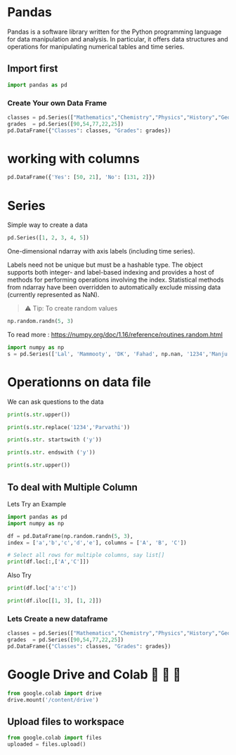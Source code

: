 # Pandas
Pandas is a software library written for the Python programming language for data manipulation and analysis. In particular, it offers data structures and operations for manipulating numerical tables and time series.

## Import first
```python
import pandas as pd 
```

### Create Your own Data Frame
```python
classes = pd.Series(["Mathematics","Chemistry","Physics","History","Geography","Hindi"])
grades  = pd.Series([90,54,77,22,25])
pd.DataFrame({"Classes": classes, "Grades": grades})
```

# working with columns 
```python
pd.DataFrame({'Yes': [50, 21], 'No': [131, 2]})
```

# Series
Simple way to create a data
```Python
pd.Series([1, 2, 3, 4, 5])
```
One-dimensional ndarray with axis labels (including time series).

Labels need not be unique but must be a hashable type. The object supports both integer- and label-based indexing and provides a host of methods for performing operations involving the index. Statistical methods from ndarray have been overridden to automatically exclude missing data (currently represented as NaN).

> :warning:  Tip: To create random values 
```python
np.random.randn(5, 3)
```
To read more : https://numpy.org/doc/1.16/reference/routines.random.html


```python
import numpy as np
s = pd.Series(['Lal', 'Mammooty', 'DK', 'Fahad', np.nan, '1234','Manju'])
```

# Operationns on data file 
We can ask questions to the data
```python
print(s.str.upper())
```
```python
print(s.str.replace('1234','Parvathi'))
```
```python
print(s.str. startswith ('y'))
```
```python
print(s.str. endswith ('y'))
```
```python
print(s.str.upper())
```
## To deal with Multiple Column
Lets Try an Example
```python
import pandas as pd
import numpy as np

df = pd.DataFrame(np.random.randn(5, 3),
index = ['a','b','c','d','e'], columns = ['A', 'B', 'C'])

# Select all rows for multiple columns, say list[]
print(df.loc[:,['A','C']])
```
Also Try
```python
print(df.loc['a':'c'])
```
```python
print(df.iloc[[1, 3], [1, 2]])
```

### Lets Create a new dataframe 
```python
classes = pd.Series(["Mathematics","Chemistry","Physics","History","Geography","Hindi"])
grades  = pd.Series([90,54,77,22,25])
pd.DataFrame({"Classes": classes, "Grades": grades})
```
# Google Drive and Colab :tada: :tada: :tada:

```python
from google.colab import drive
drive.mount('/content/drive')
```
## Upload files to workspace 

```python
from google.colab import files
uploaded = files.upload()
```


